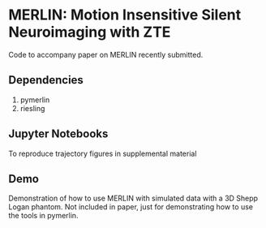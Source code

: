 # MERLIN: Motion Insensitive Silent Neuroimaging with ZTE
Code to accompany paper on MERLIN recently submitted. 

## Dependencies
1. pymerlin
2. riesling

## Jupyter Notebooks
To reproduce trajectory figures in supplemental material

## Demo
Demonstration of how to use MERLIN with simulated data with a 3D Shepp Logan phantom. Not included in paper, just for demonstrating how to use the tools in pymerlin.